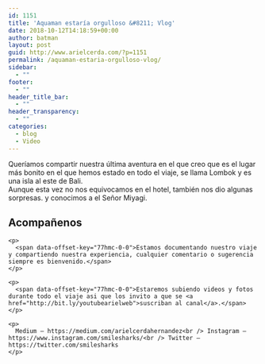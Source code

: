 ```yaml
---
id: 1151
title: 'Aquaman estaría orgulloso &#8211; Vlog'
date: 2018-10-12T14:18:59+00:00
author: batman
layout: post
guid: http://www.arielcerda.com/?p=1151
permalink: /aquaman-estaria-orgulloso-vlog/
sidebar:
  - ""
footer:
  - ""
header_title_bar:
  - ""
header_transparency:
  - ""
categories:
  - blog
  - Video
---
```

<div class="" data-block="true" data-editor="d14nd" data-offset-key="96hld-0-0">
  <p>
    Queríamos compartir nuestra última aventura en el que creo que es el lugar más bonito en el que hemos estado en todo el viaje, se llama Lombok y es una isla al este de Bali.<br /> Aunque esta vez no nos equivocamos en el hotel, también nos dio algunas sorpresas. y conocimos a el Señor Miyagi.
  </p>

  <div class="" data-block="true" data-editor="aroeg" data-offset-key="b3ev2-0-0">
  </div>

  <p>
  </p>

  <div data-offset-key="96hld-0-0">
  </div>
</div>

<!--more-->

<div class="" data-block="true" data-editor="d14nd" data-offset-key="77hmc-0-0">
  <div class="_1mf _1mj" data-offset-key="77hmc-0-0">
    <h2>
      Acompañenos
    </h2>

    <p>
      <span data-offset-key="77hmc-0-0">Estamos documentando nuestro viaje y compartiendo nuestra experiencia, cualquier comentario o sugerencia siempre es bienvenido.</span>
    </p>

    <p>
      <span data-offset-key="77hmc-0-0">Estaremos subiendo videos y fotos durante todo el viaje asi que los invito a que se <a href="http://bit.ly/youtubearielweb">suscriban al canal</a>.</span>
    </p>

    <p>
      Medium — https://medium.com/arielcerdahernandez<br /> Instagram — https://www.instagram.com/smilesharks/<br /> Twitter — https://twitter.com/smilesharks
    </p>
  </div>
</div>
